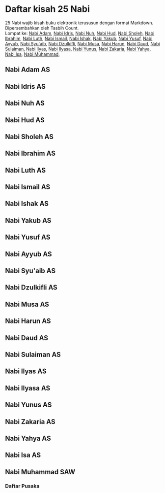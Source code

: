 # Daftar kisah 25 Nabi
25 Nabi wajib kisah buku elektronik terususun dengan format Markdown. Dipersembahkan oleh Tasbih Count.\
Lompat ke: <a href="#nabiadam">Nabi Adam</a>,
<a href="#nabiidris">Nabi Idris</a>,
<a href="#nabinuh">Nabi Nuh</a>, 
<a href="#nabihud">Nabi Hud</a>,
<a href="#nabisholeh">Nabi Sholeh</a>,
<a href="#nabiibrahim">Nabi Ibrahim</a>,
<a href="#nabiluth">Nabi Luth</a>,
<a href="#nabiismail">Nabi Ismail</a>,
<a href="#nabiishak">Nabi Ishak</a>,
<a href="#nabiyakub">Nabi Yakub</a>,
<a href="#nabiyusuf">Nabi Yusuf</a>,
<a href="#nabiayyub">Nabi Ayyub</a>,
<a href="#nabisyu'aib">Nabi Syu'aib</a>,
<a href="#nabidzulkifli">Nabi Dzulkifli</a>,
<a href="#nabimusa">Nabi Musa</a>,
<a href="#nabiharun">Nabi Harun</a>,
<a href="#nabidaud">Nabi Daud</a>,
<a href="#nabisulaiman">Nabi Sulaiman</a>,
<a href="#nabiilyas">Nabi Ilyas</a>,
<a href="#nabiilyasa">Nabi Ilyasa</a>,
<a href="#nabiyunus">Nabi Yunus</a>,
<a href="#nabizakaria">Nabi Zakaria</a>,
<a href="#nabiyahya">Nabi Yahya</a>,
<a href="#nabiisa">Nabi Isa</a>,
<a href="#nabimuhammad">Nabi Muhammad</a>,

<h2 id="nabiadam">Nabi Adam AS</h2>


<h2 id="nabiidris">Nabi Idris AS</h2>


<h2 id="nabinuh">Nabi Nuh AS</h2>


<h2 id="nabihud">Nabi Hud AS</h2>


<h2 id="nabisholeh">Nabi Sholeh AS</h2>


<h2 id="nabiibrahim">Nabi Ibrahim AS</h2>


<h2 id="nabiluth">Nabi Luth AS</h2>


<h2 id="nabiismail">Nabi Ismail AS</h2>


<h2 id="nabiishak">Nabi Ishak AS</h2>


<h2 id="nabiyakub">Nabi Yakub AS</h2>


<h2 id="nabiyusuf">Nabi Yusuf AS</h2>


<h2 id="nabiayyub">Nabi Ayyub AS</h2>


<h2 id="nabisyu'aib">Nabi Syu'aib AS</h2>


<h2 id="nabidzulkifli">Nabi Dzulkifli AS</h2>


<h2 id="nabimusa">Nabi Musa AS</h2>


<h2 id="nabiharun">Nabi Harun AS</h2>


<h2 id="nabidaud">Nabi Daud AS</h2>


<h2 id="nabisulaiman">Nabi Sulaiman AS</h2>


<h2 id="nabiilyas">Nabi Ilyas AS</h2>


<h2 id="nabiilyasa">Nabi Ilyasa AS</h2>


<h2 id="nabiyunus">Nabi Yunus AS</h2>


<h2 id="nabizakaria">Nabi Zakaria AS</h2>


<h2 id="nabiyahya">Nabi Yahya AS</h2>


<h2 id="nabiisa">Nabi Isa AS</h2>


<h2 id="nabimuhammad">Nabi Muhammad SAW</h2>



<h3>Daftar Pusaka</h3>
